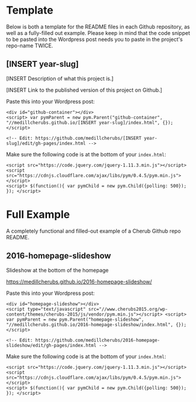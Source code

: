 # Template
Below is both a template for the README files in each Github repository, as well as a fully-filled out example. Please keep in mind that the code snippet to be pasted into the Wordpress post needs you to paste in the project's repo-name TWICE.

## [INSERT year-slug]
[INSERT Description of what this project is.]

[INSERT Link to the published version of this project on Github.]

Paste this into your Wordpress post:

```
<div id="github-container"></div>
<script> var pymParent = new pym.Parent("github-container", "//medillcherubs.github.io/[INSERT year-slug]/index.html", {}); </script>

<!-- Edit: https://github.com/medillcherubs/[INSERT year-slug]/edit/gh-pages/index.html -->
```

Make sure the following code is at the bottom of your `index.html`:

```
<script src="https://code.jquery.com/jquery-1.11.3.min.js"></script>
<script src="https://cdnjs.cloudflare.com/ajax/libs/pym/0.4.5/pym.min.js"></script>
<script> $(function(){ var pymChild = new pym.Child({polling: 500}); }); </script> 
```


# Full Example
A completely functional and filled-out example of a Cherub Github repo README.

## 2016-homepage-slideshow
Slideshow at the bottom of the homepage

https://medillcherubs.github.io/2016-homepage-slideshow/

Paste this into your Wordpress post:

```
<div id="homepage-slideshow"></div>
<script type="text/javascript" src="//www.cherubs2015.org/wp-content/themes/cherubs-2015/js/vendor/pym.min.js"></script> <script> var pymParent = new pym.Parent("homepage-slideshow", "//medillcherubs.github.io/2016-homepage-slideshow/index.html", {}); </script>

<!-- Edit: https://github.com/medillcherubs/2016-homepage-slideshow/edit/gh-pages/index.html -->
```

Make sure the following code is at the bottom of your `index.html`:

```
<script src="https://code.jquery.com/jquery-1.11.3.min.js"></script>
<script src="https://cdnjs.cloudflare.com/ajax/libs/pym/0.4.5/pym.min.js"></script>
<script> $(function(){ var pymChild = new pym.Child({polling: 500}); }); </script> 
```
